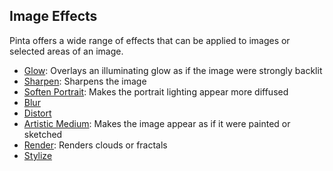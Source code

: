 ## Image Effects
Pinta offers a wide range of effects that can be applied to images or selected areas of an image. 
* [Glow](glow.md): Overlays an illuminating glow as if the image were strongly backlit
* [Sharpen](sharpen.md): Sharpens the image
* [Soften Portrait](soften.md): Makes the portrait lighting appear more diffused
* [Blur](blur.md)
* [Distort](distort.md)
* [Artistic Medium](artistic.md): Makes the image appear as if it were painted or sketched
* [Render](render.md): Renders clouds or fractals
* [Stylize](stylize.md)
